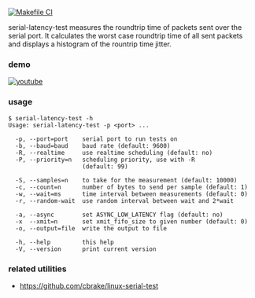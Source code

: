 [![Makefile CI](https://github.com/koppi/serial-latency-test/actions/workflows/makefile.yml/badge.svg)](https://github.com/koppi/serial-latency-test/actions/workflows/makefile.yml)

serial-latency-test measures the roundtrip time of packets sent over
the serial port. It calculates the worst case roundtrip time of all
sent packets and displays a histogram of the rountrip time jitter.

### demo

[![youtube](http://img.youtube.com/vi/2HOwFQcZfV4/0.jpg)](http://www.youtube.com/watch?v=2HOwFQcZfV4)

### usage

```
$ serial-latency-test -h
Usage: serial-latency-test -p <port> ...

  -p, --port=port    serial port to run tests on
  -b, --baud=baud    baud rate (default: 9600)
  -R, --realtime     use realtime scheduling (default: no)
  -P, --priority=n   scheduling priority, use with -R
                     (default: 99)

  -S, --samples=n    to take for the measurement (default: 10000)
  -c, --count=n      number of bytes to send per sample (default: 1)
  -w, --wait=ms      time interval between measurements (default: 0)
  -r, --random-wait  use random interval between wait and 2*wait

  -a, --async        set ASYNC_LOW_LATENCY flag (default: no)
  -x  --xmit=n       set xmit_fifo_size to given number (default: 0)
  -o, --output=file  write the output to file

  -h, --help         this help
  -V, --version      print current version
```

### related utilities

* https://github.com/cbrake/linux-serial-test

